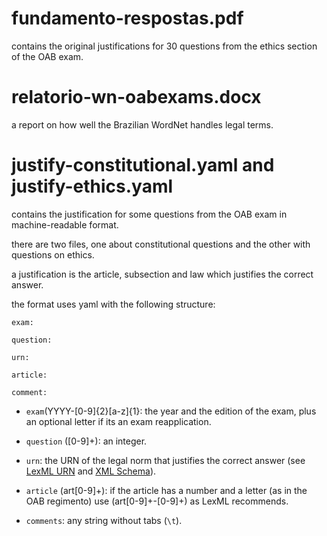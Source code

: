 # fundamento-respostas.pdf

contains the original justifications for 30 questions from the ethics section of
the OAB exam.

# relatorio-wn-oabexams.docx

a report on how well the Brazilian WordNet handles legal terms.

# justify-constitutional.yaml and justify-ethics.yaml

contains the justification for some questions from the OAB exam in
machine-readable format.

there are two files, one about constitutional questions and the other with
questions on ethics.

a justification is the article, subsection and law which justifies the correct
answer.

the format uses yaml with the following structure:

``` 
exam: 

question: 

urn: 

article: 

comment: 

```

- `exam`(YYYY-[0-9]{2}[a-z]{1}: the year and the edition of the exam, plus an
  optional letter if its an exam reapplication.

- `question` ([0-9]+): an integer.

- `urn`: the URN of the legal norm that justifies the correct answer (see [LexML
  URN](http://projeto.lexml.gov.br/documentacao/Parte-2-LexML-URN.pdf) and [XML
  Schema](http://projeto.lexml.gov.br/documentacao/Parte-3-XML-Schema.pdf)).

- `article` (art[0-9]+): if the article has a number and a letter (as in the OAB
  regimento) use (art[0-9]+-[0-9]+) as LexML  recommends.

- `comments`: any string without tabs (`\t`).


